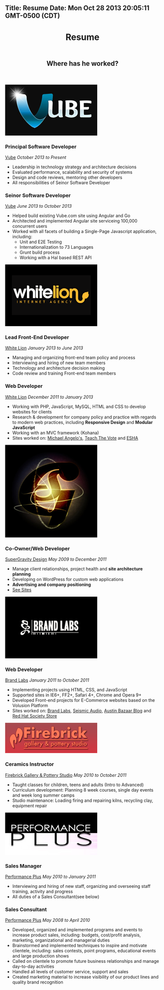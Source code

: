 Title: Resume
Date: Mon Oct 28 2013 20:05:11 GMT-0500 (CDT)
---

<header id="content-header">
	<h1>Resume</h1>
</header>
<section id="resume" class="section">
	<header>
		<h1>Where has he worked?</h1>
	</header>
	<div class="section-content">
		<div class="resume-item">
			<div class="media">
				<img src="/media/pages/resume/vube.jpg" alt="Vube" />
			</div>
			<div class="content">
				<h3 class="resume-item-title">Principal Software Developer</h3>
				<div class="resume-item-info">
					<a href="http://vube.com">Vube</a>
					<em>October 2013 to Present</em>
				</div>
				<ul class="resume-item-details">
					<li>Leadership in technology strategy and architecture decisions</li>
					<li>Evaluated performance, scalability and security of systems</li>
					<li>Design and code reviews, mentoring other developers</li>
					<li>All responsibilities of Seinor Software Developer</li>
				</ul>
				<h3 class="resume-item-title">Seinor Software Developer</h3>
				<div class="resume-item-info">
					<a href="http://vube.com">Vube</a>
					<em>June 2013 to October 2013</em>
				</div>
				<ul class="resume-item-details">
					<li>Helped build existing Vube.com site using Angular and Go</li>
					<li>Architected and implemented Angular site serviceing 100,000 concurrent users</li>
					<li>Worked with all facets of building a Single-Page Javascript application, including:
						<ul>
							<li>Unit and E2E Testing</li>
							<li>Internationalization to 73 Languages</li>
							<li>Grunt build process</li>
							<li>Working with a Hal based REST API</li>
						</ul>
					</li>
				</ul>
			</div>
		</div>
		<div class="resume-item">
			<div class="media">
				<img src="/media/pages/resume/white-lion.png" alt="White Lion" />
			</div>
			<div class="content">
				<h3 class="resume-item-title">Lead Front-End Developer</h3>
				<div class="resume-item-info">
					<a href="http://wlion.com">White Lion</a>
					<em>January 2013 to June 2013</em>
				</div>
				<ul class="resume-item-details">
					<li>Managing and organizing front-end team policy and process</li>
					<li>Interviewing and hiring of new team members</li>
					<li>Technology and architecture decision making</li>
					<li>Code review and training Front-end team members</li>
				</ul>
				<h3 class="resume-item-title">Web Developer</h3>
				<div class="resume-item-info">
					<a href="http://wlion.com">White Lion</a>
					<em>December 2011 to January 2013</em>
				</div>
				<ul class="resume-item-details">
					<li>Working with PHP, JavaScript, MySQL, HTML and CSS to develop websites for clients</li>
					<li>Research &amp; development for company policy and practice with regards to modern web practices, including <strong>Responsive Design</strong> and <strong>Modular JavaScript</strong></li>
					<li>Working with an MVC framework (Kohana)</li>
					<li>Sites worked on: <a href="http://www.michaelangelos.com/">Michael Angelo's</a>, <a href="http://teachthevote.org/">Teach The Vote</a> and <a href="http://eshacorp.com/">ESHA</a></li>
				</ul>
			</div>
		</div>
		<div class="resume-item">
			<div class="media">
				<img src="/media/pages/resume/supergravity.jpg" alt="SuperGravity Design" />
			</div>
			<div class="content">
				<h3 class="resume-item-title">Co-Owner/Web Developer</h3>
				<div class="resume-item-info">
					<a href="http://supergravitydesign.com">SuperGravity Design</a>
					<em>May 2009 to December 2011</em>
				</div>
				<ul class="resume-item-details">
					<li>Manage client relationships, project health and <strong>site architecture planning</strong></li>
					<li>Developing on WordPress for custom web applications</li>
					<li><strong>Advertising and company positioning</strong></li>
					<li><a href="http://wesleytodd.com/websites/">See Sites</a></li>
				</ul>
			</div>
		</div>
		<div class="resume-item">
			<div class="media">
				<img src="/media/pages/resume/brandlabs.png" alt="Brand Labs" />
			</div>
			<div class="content">
				<h3 class="resume-item-title">Web Developer</h3>
				<div class="resume-item-info">
					<a href="http://www.brandlabs.us/">Brand Labs</a>
					<em>January 2011 to October 2011</em>
				</div>
				<ul class="resume-item-details">
					<li>Implementing projects using HTML, CSS, and JavaScript</li>
					<li>Supported sites in IE6+, FF2+, Safari 4+, Chrome and Opera 9+</li>
					<li>Developed Front-end projects for E-Commerce websites based on the Volusion Platform</li>
					<li>Sites worked on: <a href="http://www.brandlabs.us/">Brand Labs</a>, <a href="http://www.seismicaudiospeakers.com/">Seismic Audio</a>, <a href="http://blog.austinbazaar.com/">Austin Bazaar Blog</a> and <a href="http://www.redhatsocietystore.com/">Red Hat Society Store</a></li>
				</ul>
			</div>
		</div>
		<div class="resume-item">
			<div class="media">
				<img src="/media/pages/resume/firebrick.jpg" alt="Firebrick Gallery &ampl Pottery Studio" />
			</div>
			<div class="content">
				<h3 class="resume-item-title">Ceramics Instructor</h3>
				<div class="resume-item-info">
					<a href="http://firebrickgalleryandpotterystudio.com/">Firebrick Gallery &amp; Pottery Studio</a>
					<em>May 2010 to October 2011</em>
				</div>
				<ul class="resume-item-details">
					<li>Taught classes for children, teens and adults (Intro to Advanced)</li>
					<li>Curriculum development: Planning 8 week courses, single day events and week long summer camps</li>
					<li>Studio maintenance: Loading firing and repairing kilns, recycling clay, equipment repair</li>
				</ul>
			</div>
		</div>
		<div class="resume-item">
			<div class="media">
				<img src="/media/pages/resume/performanceplus.jpg" alt="Performance Plus" />
			</div>
			<div class="content">
				<h3 class="resume-item-title">Sales Manager</h3>
				<div class="resume-item-info">
					<a href="http://performanceplus4u.com/">Performance Plus</a>
					<em>May 2010 to January 2011</em>
				</div>
				<ul class="resume-item-details">
					<li>Interviewing and hiring of new staff, organizing and overseeing staff training, activity and progress</li>
					<li>All duties of a Sales Consultant(see below)</li>
				</ul>
				<h3 class="resume-item-title">Sales Consultant</h3>
				<div class="resume-item-info">
					<a href="http://performanceplus4u.com/">Performance Plus</a>
					<em>May 2008 to April 2010</em>
				</div>
				<ul class="resume-item-details">
					<li>Developed, organized and implemented programs and events to increase product sales, including: budgets, cost/profit analysis, marketing, organizational and managerial duties</li>
					<li>Brainstormed and implemented techniques to inspire and motivate clientele, including: sales contests, point programs, educational events and large production shows</li>
					<li>Called on clientele to promote future business relationships and manage day-to-day activities</li>
					<li>Handled all levels of customer service, support and sales</li>
					<li>Created marketing material to increase visibility of our product lines and quality brand recognition</li>
				</ul>
			</div>
		</div>
	</div>
</section>
